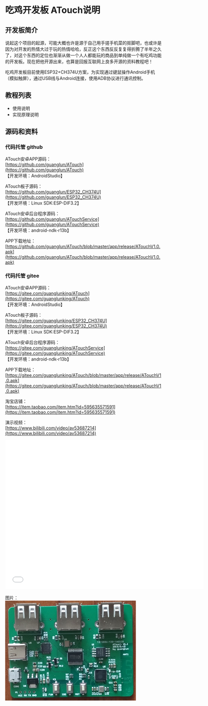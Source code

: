 # 吃鸡开发板 ATouch说明

<a id = "atouch"></a>

## 开发板简介

说起这个项目的起源，可能大概也许是源于自己用手搓手机菜的抠脚吧，也或许是因为对开发的热情大过于玩的热情哈哈，反正这个东西反反复复得折腾了半年之久了，对这个东西的定位也渐渐从做一个人人都能玩的商品到单纯做一个有吃鸡功能的开发板。现在把他开源出来，也算是回报互联网上良多开源的资料教程吧！  

吃鸡开发板目前使用ESP32+CH374U方案，为实现通过键鼠操作Android手机（模拟触屏），通过USB线与Android连接，使用ADB协议进行通讯控制。  

## 教程列表
* 使用说明  
* 实现原理说明  

## 源码和资料

### 代码托管 github  
  
ATouch安卓APP源码：  
[https://github.com/guanglun/ATouch](https://github.com/guanglun/ATouch)   
【开发环境：AndroidStudio】  

ATouch板子源码：  
[https://github.com/guanglun/ESP32_CH374U](https://github.com/guanglun/ESP32_CH374U)   
【开发环境：Linux SDK:ESP-DIF3.2】

ATouch安卓后台程序源码：   
[https://github.com/guanglun/ATouchService](https://github.com/guanglun/ATouchService)  
【开发环境：android-ndk-r13b】  

APP下载地址：   
[https://github.com/guanglun/ATouch/blob/master/app/release/ATouchV1.0.apk](https://github.com/guanglun/ATouch/blob/master/app/release/ATouchV1.0.apk)  

### 代码托管 gitee  
  
ATouch安卓APP源码：  
[https://gitee.com/guanglunking/ATouch](https://gitee.com/guanglunking/ATouch)  
【开发环境：AndroidStudio】

ATouch板子源码：  
[https://gitee.com/guanglunking/ESP32_CH374U](https://gitee.com/guanglunking/ESP32_CH374U)  
【开发环境：Linux SDK:ESP-DIF3.2】

ATouch安卓后台程序源码：   
[https://gitee.com/guanglunking/ATouchService](https://gitee.com/guanglunking/ATouchService)   
【开发环境：android-ndk-r13b】

APP下载地址：   
[https://gitee.com/guanglunking/ATouch/blob/master/app/release/ATouchV1.0.apk](https://gitee.com/guanglunking/ATouch/blob/master/app/release/ATouchV1.0.apk)


淘宝店铺：  
[https://item.taobao.com/item.htm?id=595635571591](https://item.taobao.com/item.htm?id=595635571591)  

演示视频：  
[https://www.bilibili.com/video/av53687214](https://www.bilibili.com/video/av53687214)  

<iframe height="480" width="640" src="//player.bilibili.com/player.html?aid=53687214&cid=93910781&page=1" scrolling="no" border="0" frameborder="no" framespacing="0" allowfullscreen="true"> </iframe>  
<br />  

图片：  
![ATouch](img/atouch1.png)
 





